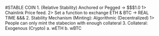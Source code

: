 #STABLE COIN
    1. (Relative Stability) Anchored or Pegged -> $$$1.0
        1> Chainlink Price feed.
        2> Set a function to exchange ETH & BTC -> REAL TIME &&&
    2. Stability Mechanism (Minting): Algorithmic 
    (Decentralized)
        1> People can only mint the stabecion with enough collateral
    3. Collateral: Exogenous (Crypto)
        a. wETH
        b. wBTC

